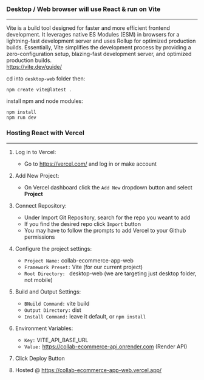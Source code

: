 ### Desktop / Web browser will use React & run on Vite  
---  
Vite is a build tool designed for faster and more efficient frontend development. It leverages native ES Modules (ESM) in browsers for a lightning-fast development server and uses Rollup for optimized production builds. Essentially, Vite simplifies the development process by providing a zero-configuration setup, blazing-fast development server, and optimized production builds.  
https://vite.dev/guide/

cd into `desktop-web` folder then:
```
npm create vite@latest .
```
install npm and node modules:
```
npm install
npm run dev
```


### Hosting React with Vercel  
---  
1. Log in to Vercel:
   - Go to https://vercel.com/ and log in or make account

2. Add New Project:
   - On Vercel dashboard click the `Add New` dropdown button and select **Project**
  
3. Connect Repository:
   - Under Import Git Repository, search for the repo you weant to add
   - If you find the desired repo click `Import` button
   - You may have to follow the prompts to add Vercel to your Github permissions
  
4. Configure the project settings:
   - `Project Name:` collab-ecommerce-app-web
   - `Framework Preset:` Vite  (for our current project)
   - `Root Directory: ` desktop-web (we are targeting just desktop folder, not mobile)
 
5. Build and Output Settings:
   - `BNuild Command:` vite build
   - `Output Directory:` dist
   - `Install Command:` leave it default, or `npm install` 

6. Environment Variables:  
   - `Key:` VITE_API_BASE_URL
   - `Value:` https://collab-ecommerce-api.onrender.com  (Render API)  

7. Click Deploy Button   
8. Hosted @ https://collab-ecommerce-app-web.vercel.app/
   
 